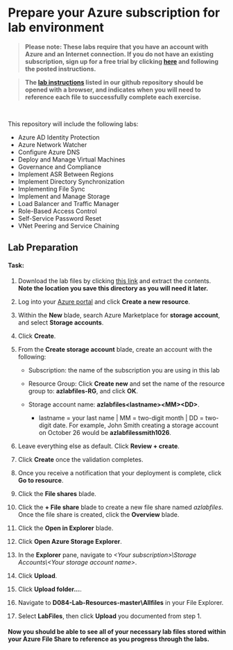 # Prepare your Azure subscription for lab environment

> **Please note: These labs require that you have an account with Azure and an Internet connection. If you do not have an existing subscription, sign up for a free trial by clicking [here](https://azure.microsoft.com/en-us/free) and following the posted instructions.**

>

> **The [lab instructions](https://github.com/CoIT-WGU/D084-Lab-Resources/tree/master/Instructions/Labs) listed in our github repository should be opened with a browser, and indicates when you will need to reference each file to successfully complete each exercise.**

<br />

This repository will include the following labs:

-  Azure AD Identity Protection
-  Azure Network Watcher
-  Configure Azure DNS
-  Deploy and Manage Virtual Machines
-  Governance and Compliance
-  Implement ASR Between Regions
-  Implement Directory Synchronization
-  Implementing File Sync
-  Implement and Manage Storage
-  Load Balancer and Traffic Manager
-  Role-Based Access Control
-  Self-Service Password Reset
-  VNet Peering and Service Chaining


## Lab Preparation

#### Task: 

1. Download the lab files by clicking [this link](https://github.com/CoIT-WGU/D084-Lab-Resources/archive/master.zip) and extract the contents. **Note the location you save this directory as you will need it later.**

1. Log into your [Azure portal](https://www.portal.azure.com) and click **Create a new resource**.

1. Within the **New** blade, search Azure Marketplace for **storage account**, and select **Storage accounts**.

1. Click **Create**.

1. From the **Create storage account** blade, create an account with the following:

    - Subscription: the name of the subscription you are using in this lab
  
    - Resource Group: Click **Create new** and set the name of the resource group to: **azlabfiles-RG**, and click **OK**.
  
    - Storage account name: **azlabfiles&lt;lastname&gt;&lt;MM&gt;&lt;DD&gt;**.
    
        * lastname = your last name | MM = two-digit month | DD = two-digit date.  For example, John Smith creating a storage account on October 26 would be **azlabfilessmith1026**.
  
1. Leave everything else as default. Click **Review + create**.
  
1. Click **Create** once the validation completes.

1. Once you receive a notification that your deployment is complete, click **Go to resource**.

1. Click the **File shares** blade.

1. Click the **+ File share** blade to create a new file share named *azlabfiles*.  Once the file share is created, click the **Overview** blade.

1. Click the **Open in Explorer** blade.

1. Click **Open Azure Storage Explorer**.

1. In the **Explorer** pane, navigate to *\<Your subscription\>\\Storage Accounts\\\<Your storage account name\>*.

1. Click **Upload**.

1. Click **Upload folder...**.

1. Navigate to **D084-Lab-Resources-master\Allfiles** in your File Explorer. 

1. Select **LabFiles**, then click **Upload** you documented from step 1.


#### **Now you should be able to see all of your necessary lab files stored within your Azure File Share to reference as you progress through the labs**.
